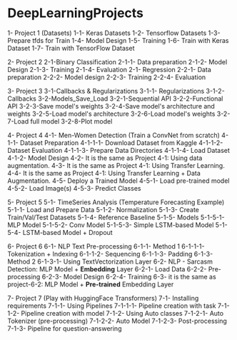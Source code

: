 ﻿# DeepLearningProjects
1-	Project 1 (Datasets)
1-1-	Keras Datasets
1-2-	Tensorflow Datasets
1-3-	Prepare tfds for Train
1-4-	Model Design
1-5-	Training
1-6-	Train with Keras Dataset
1-7-	Train with TensorFlow Dataset

2-	Project 2
2-1-Binary Classification
2-1-1- Data preparation
2-1-2- Model Design
2-1-3- Training
2-1-4- Evaluation
2-1-	Regression
2-2-1- Data preparation
2-2-2- Model design
2-2-3- Training
2-2-4- Evaluation

3-	Project 3
3-1-Callbacks & Regularizations
3-1-1- Regularizations
3-1-2- Callbacks
3-2-Models_Save_Load
3-2-1-Sequential API
3-2-2-Functional API
3-2-3-Save model's weights
3-2-4-Save model's architecture and weights
3-2-5-Load model's architecture
3-2-6-Load model's weights
3-2-7-Load full model
3-2-8-Plot model

4-	Project 4
4-1-	Men-Women Detection (Train a ConvNet from scratch)
4-1-1- Dataset Preparation
4-1-1-1- Download Dataset from Kaggle
4-1-1-2- Dataset Evaluation
4-1-1-3- Prepare Data Directories
4-1-1-4- Load Dataset
4-1-2- Model Design
4-2- It is the same as Project 4-1: Using data augmentation.
4-3- It is the same as Project 4-1: Using Transfer Learning.
4-4- It is the same as Project 4-1: Using Transfer Learning + Data Augmentation.
4-5- Deploy a Trained Model
4-5-1- Load pre-trained model
4-5-2- Load Image(s)
4-5-3- Predict Classes

5-	Project 5
5-1- TimeSeries Analysis (Temperature Forecasting Example)
5-1-1- Load and Prepare Data
5-1-2- Normalization
5-1-3- Create Train/Val/Test Datasets
5-1-4- Reference Baseline
5-1-5- Models
5-1-5-1- MLP Model
5-1-5-2- Conv Model
5-1-5-3- Simple LSTM-based Model
5-1-5-4- LSTM-based Model + Dropout

6-	Project 6
6-1- NLP Text Pre-processing
6-1-1- Method 1
6-1-1-1- Tokenization + Indexing
6-1-1-2- Sequencing
6-1-1-3- Padding
6-1-3- Method 2
6-1-3-1- Using TextVectorization Layer
6-2- NLP - Sarcasm Detection: MLP Model + **Embedding** Layer
6-2-1- Load Data
6-2-2- Pre-processing
6-2-3- Model Design
6-2-4- Training
6-3- it is the same as project-6-2: MLP Model + **Pre-trained** Embedding Layer

7- Project 7 (Play with HuggingFace Transformers)
7-1- Installing requirements
7-1-1- Using Pipelines
7-1-1-1- Pipeline creation with task
7-1-1-2- Pipeline creation with model
7-1-2- Using Auto classes
7-1-2-1- Auto Tokenizer (pre-processing)
7-1-2-2- Auto Model
7-1-2-3- Post-processing
7-1-3- Pipeline for question-answering
